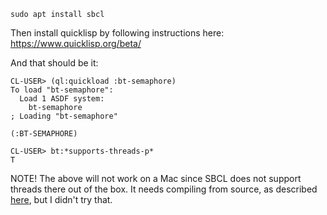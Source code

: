 
`sudo apt install sbcl`

Then install quicklisp by following instructions here:
https://www.quicklisp.org/beta/

And that should be it:

```
CL-USER> (ql:quickload :bt-semaphore)
To load "bt-semaphore":
  Load 1 ASDF system:
    bt-semaphore
; Loading "bt-semaphore"

(:BT-SEMAPHORE)

CL-USER> bt:*supports-threads-p*
T
```

NOTE! The above will not work on a Mac since SBCL does not support threads there
out of the box. It needs compiling from source, as described
[here](https://z0ltan.wordpress.com/tag/sbcl-thread-support-mac-os/), but I
didn't try that.

